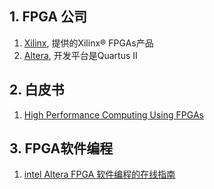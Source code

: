 ## 1. FPGA 公司

1. [Xilinx](https://www.xilinx.com), 提供的Xilinx® FPGAs产品
2. [Altera](https://www.altera.com/), 开发平台是Quartus II

## 2. 白皮书

1. [High Performance Computing Using FPGAs](https://www.xilinx.com/support/documentation/white_papers/wp375_HPC_Using_FPGAs.pdf)

## 3. FPGA软件编程

1. [intel Altera FPGA 软件编程的在线指南](https://www.altera.com.cn/support/training/curricula.html)
